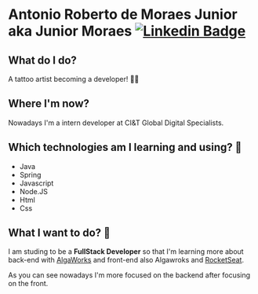 # Antonio Roberto de Moraes Junior aka Junior Moraes  [![Linkedin Badge](https://img.shields.io/badge/-Junior%20Moraes-292929?style=flat-square&logo=Linkedin&logoColor=white&link=https://www.linkedin.com/in/moraes-junior/)](https://www.linkedin.com/in/moraes-junior/)
 
## What do I do? 
A tattoo artist becoming a developer! 🤟🏻

## Where I'm now?
Nowadays I'm a intern developer at CI&T Global Digital Specialists.

## Which technologies am I learning and using? :construction_worker:
- Java 
- Spring
- Javascript
- Node.JS
- Html
- Css

## What I want to do? 🚀
I am studing to be a **FullStack Developer** so that I'm learning more about back-end with [AlgaWorks](https://www.algaworks.com/ "Algaworks") and front-end also Algawroks and [RocketSeat](https://rocketseat.com.br/ "RocketSeat").

As you can see nowadays I'm more focused on the backend after focusing on the front.



